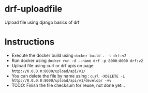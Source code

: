 # drf-uploadfile
Upload file using django basics of drf 


# Instructions
* Execute the docker build using ```docker build . -t drf:v2```
* Run docker using ```docker run -d --name drf -p 8000:8000 drf:v2 ```
* Upload file using curl or drf apis on page `http://0.0.0.0:8000/upload/api/v1/`
* You can delete the file by name using : `curl -XDELETE -L http://0.0.0.0:8000/upload/api/v1/develop/ -vv`
* TODO: Finish the file checksum for reuse, not done yet... 